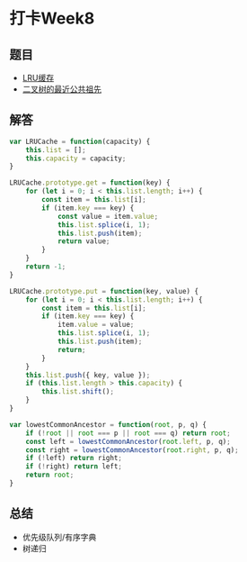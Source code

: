 # 打卡Week8

## 题目

- [LRU缓存](https://leetcode.com/problems/lru-cache/)
- [二叉树的最近公共祖先](https://leetcode-cn.com/problems/er-cha-shu-de-zui-jin-gong-gong-zu-xian-lcof/)

## 解答

```js
var LRUCache = function(capacity) {
    this.list = [];
    this.capacity = capacity;
}

LRUCache.prototype.get = function(key) {
    for (let i = 0; i < this.list.length; i++) {
        const item = this.list[i];
        if (item.key === key) {
            const value = item.value;
            this.list.splice(i, 1);
            this.list.push(item);
            return value;
        }
    }
    return -1;
}

LRUCache.prototype.put = function(key, value) {
    for (let i = 0; i < this.list.length; i++) {
        const item = this.list[i];
        if (item.key === key) {
            item.value = value;
            this.list.splice(i, 1);
            this.list.push(item);
            return;
        }
    }
    this.list.push({ key, value });
    if (this.list.length > this.capacity) {
        this.list.shift();
    }
}
```

```js
var lowestCommonAncestor = function(root, p, q) {
    if (!root || root === p || root === q) return root;
    const left = lowestCommonAncestor(root.left, p, q);
    const right = lowestCommonAncestor(root.right, p, q);
    if (!left) return right;
    if (!right) return left;
    return root;
}
```

## 总结

- 优先级队列/有序字典
- 树递归